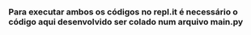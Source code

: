 ### Para executar ambos os códigos no repl.it é necessário o código aqui desenvolvido ser colado num arquivo main.py